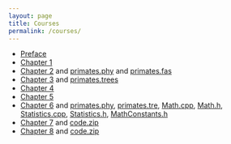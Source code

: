 ```yaml
---
layout: page
title: Courses
permalink: /courses/
---
```



* [Preface](/courses_baby_bayes/preface.pdf)
* [Chapter 1](/courses_baby_bayes/chapter1.pdf)
* [Chapter 2](/courses_baby_bayes/chapter2/) and [primates.phy](/courses_baby_bayes/primates.phy) and [primates.fas](/courses_baby_bayes/primates.fas)
* [Chapter 3](/courses_baby_bayes/chapter3/) and [primates.trees](/courses_baby_bayes/primates.trees)
* [Chapter 4](/courses_baby_bayes/chapter4/)
* [Chapter 5](/courses_baby_bayes/chapter5/)
* [Chapter 6](/courses_baby_bayes/chapter6/) and [primates.phy](/courses_baby_bayes/primates.phy), [primates.tre](/courses_baby_bayes/primates.tre), [Math.cpp](/courses_baby_bayes/Math.cpp), [Math.h](/courses_baby_bayes/Math.h), [Statistics.cpp](/courses_baby_bayes/Statistics.cpp), [Statistics.h](/courses_baby_bayes/Statistics.h), [MathConstants.h](/courses_baby_bayes/MathConstants.h)
* [Chapter 7](/courses_baby_bayes/chapter7/) and [code.zip](/courses_baby_bayes/Practical_7.zip)
* [Chapter 8](/courses_baby_bayes/chapter8/) and [code.zip](/courses_baby_bayes/Practical_8.zip)
